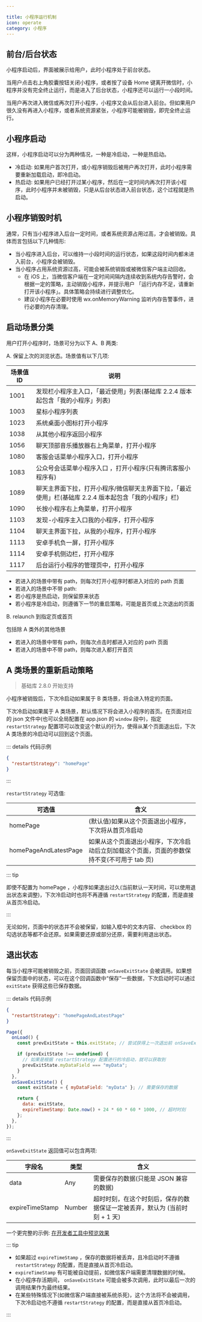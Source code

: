 ```yaml
---

title: 小程序运行机制
icon: operate
category: 小程序
---
```


## 前台/后台状态

小程序启动后，界面被展示给用户，此时小程序处于前台状态。

当用户点击右上角胶囊按钮关闭小程序，或者按了设备 Home 键离开微信时，小程序并没有完全终止运行，而是进入了后台状态，小程序还可以运行一小段时间。

当用户再次进入微信或再次打开小程序，小程序又会从后台进入前台。但如果用户很久没有再进入小程序，或者系统资源紧张，小程序可能被销毁，即完全终止运行。

## 小程序启动

这样，小程序启动可以分为两种情况，一种是冷启动，一种是热启动。

- 冷启动: 如果用户首次打开，或小程序销毁后被用户再次打开，此时小程序需要重新加载启动，即冷启动。
- 热启动: 如果用户已经打开过某小程序，然后在一定时间内再次打开该小程序，此时小程序并未被销毁，只是从后台状态进入前台状态，这个过程就是热启动。

## 小程序销毁时机

通常，只有当小程序进入后台一定时间，或者系统资源占用过高，才会被销毁。具体而言包括以下几种情形:

- 当小程序进入后台，可以维持一小段时间的运行状态，如果这段时间内都未进入前台，小程序会被销毁。
- 当小程序占用系统资源过高，可能会被系统销毁或被微信客户端主动回收。
  - 在 iOS 上，当微信客户端在一定时间间隔内连续收到系统内存告警时，会根据一定的策略，主动销毁小程序，并提示用户 「运行内存不足，请重新打开该小程序」。具体策略会持续进行调整优化。
  - 建议小程序在必要时使用 wx.onMemoryWarning 监听内存告警事件，进行必要的内存清理。

## 启动场景分类

用户打开小程序时，场景可分为以下 A、B 两类:

A. 保留上次的浏览状态。场景值有以下几项:

| 场景值 ID | 说明                                                                                                   |
| --------- | ------------------------------------------------------------------------------------------------------ |
| 1001      | 发现栏小程序主入口，「最近使用」列表(基础库 2.2.4 版本起包含「我的小程序」列表)                        |
| 1003      | 星标小程序列表                                                                                         |
| 1023      | 系统桌面小图标打开小程序                                                                               |
| 1038      | 从其他小程序返回小程序                                                                                 |
| 1056      | 聊天顶部音乐播放器右上角菜单，打开小程序                                                               |
| 1080      | 客服会话菜单小程序入口，打开小程序                                                                     |
| 1083      | 公众号会话菜单小程序入口 ，打开小程序(只有腾讯客服小程序有)                                            |
| 1089      | 聊天主界面下拉，打开小程序/微信聊天主界面下拉，「最近使用」栏(基础库 2.2.4 版本起包含「我的小程序」栏) |
| 1090      | 长按小程序右上角菜单，打开小程序                                                                       |
| 1103      | 发现-小程序主入口我的小程序，打开小程序                                                                |
| 1104      | 聊天主界面下拉，从我的小程序，打开小程序                                                               |
| 1113      | 安卓手机负一屏，打开小程序                                                                             |
| 1114      | 安卓手机侧边栏，打开小程序                                                                             |
| 1117      | 后台运行小程序的管理页中，打开小程序                                                                   |

- 若进入的场景中带有 path，则每次打开小程序时都进入对应的 path 页面
- 若进入的场景中不带 path:
- 若小程序是热启动，则保留原来状态
- 若小程序是冷启动，则遵循下一节的重启策略，可能是首页或上次退出的页面

B. relaunch 到指定页或首页

包括除 A 类外的其他场景

- 若进入的场景中带有 path，则每次点击时都进入对应的 path 页面
- 若进入的场景中不带 path，则每次进入都打开首页

## A 类场景的重新启动策略

> 基础库 2.8.0 开始支持

小程序被销毁后，下次冷启动如果属于 B 类场景，将会进入特定的页面。

下次冷启动如果属于 A 类场景，默认情况下将会进入小程序的首页。在页面对应的 json 文件中(也可以全局配置在 app.json 的 `window` 段中)，指定 `restartStrategy` 配置项可以改变这个默认的行为，使得从某个页面退出后，下次 A 类场景的冷启动可以回到这个页面。

::: details 代码示例

```json
{
  "restartStrategy": "homePage"
}
```

:::

`restartStrategy` 可选值:

| 可选值                | 含义                                                                                        |
| --------------------- | ------------------------------------------------------------------------------------------- |
| homePage              | (默认值)如果从这个页面退出小程序，下次将从首页冷启动                                        |
| homePageAndLatestPage | 如果从这个页面退出小程序，下次冷启动后立刻加载这个页面，页面的参数保持不变(不可用于 tab 页) |

::: tip

即使不配置为 homePage ，小程序如果退出过久(当前默认一天时间，可以使用退出状态来调整)，下次冷启动时也将不再遵循 `restartStrategy` 的配置，而是直接从首页冷启动。

:::

无论如何，页面中的状态并不会被保留，如输入框中的文本内容、 checkbox 的勾选状态等都不会还原。如果需要还原或部分还原，需要利用退出状态。

## 退出状态

每当小程序可能被销毁之前，页面回调函数 `onSaveExitState` 会被调用。如果想保留页面中的状态，可以在这个回调函数中“保存”一些数据，下次启动时可以通过 `exitState` 获得这些已保存数据。

::: details 代码示例

```json
{
  "restartStrategy": "homePageAndLatestPage"
}
```

```js
Page({
  onLoad() {
    const prevExitState = this.exitState; // 尝试获得上一次退出前 onSaveExitState 保存的数据

    if (prevExitState !== undefined) {
      // 如果是根据 restartStrategy 配置进行的冷启动，就可以获取到
      prevExitState.myDataField === "myData";
    }
  },
  onSaveExitState() {
    const exitState = { myDataField: "myData" }; // 需要保存的数据

    return {
      data: exitState,
      expireTimeStamp: Date.now() + 24 * 60 * 60 * 1000, // 超时时刻
    };
  },
});
```

:::

`onSaveExitState` 返回值可以包含两项:

| 字段名          | 类型   | 含义                                                                       |
| --------------- | ------ | -------------------------------------------------------------------------- |
| data            | Any    | 需要保存的数据(只能是 JSON 兼容的数据)                                     |
| expireTimeStamp | Number | 超时时刻，在这个时刻后，保存的数据保证一定被丢弃，默认为 (当前时刻 + 1 天) |

一个更完整的示例: [在开发者工具中预览效果](https://developers.weixin.qq.com/s/ELP5uTmN7E8l)

::: tip

- 如果超过 `expireTimeStamp` ，保存的数据将被丢弃，且冷启动时不遵循 `restartStrategy` 的配置，而是直接从首页冷启动。
- `expireTimeStamp` 有可能被自动提前，如微信客户端需要清理数据的时候。
- 在小程序存活期间， `onSaveExitState` 可能会被多次调用，此时以最后一次的调用结果作为最终结果。
- 在某些特殊情况下(如微信客户端直接被系统杀死)，这个方法将不会被调用，下次冷启动也不遵循 `restartStrategy` 的配置，而是直接从首页冷启动。

:::
